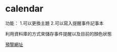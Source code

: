 # calendar

功能：
  1.可以更換主題
  2.可以寫入提醒事件記事本
  
利用資料庫的方式來儲存事件提醒以及目前的顏色狀態

[預覽網址](http://onedog.byethost5.com/calendar/?i=1)
